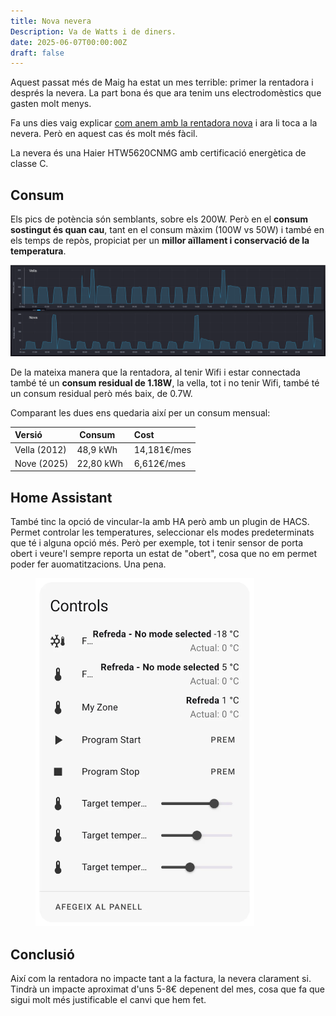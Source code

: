 ```yaml
---
title: Nova nevera
Description: Va de Watts i de diners.
date: 2025-06-07T00:00:00Z
draft: false
---
```

Aquest passat més de Maig ha estat un mes terrible: primer la rentadora i després la nevera. La part bona és que ara tenim uns electrodomèstics que gasten molt menys.

Fa uns dies vaig explicar [com anem amb la rentadora nova](/blog/consum-rentadora) i ara li toca a la nevera. Però en 
aquest cas és molt més fàcil.

La nevera és una Haier HTW5620CNMG amb certificació energètica de classe C.
## Consum

Els pics de potència són semblants, sobre els 200W. Però en el **consum sostingut és quan cau**, tant en el consum màxim (100W vs 50W) i també en els temps de repòs, propiciat per un **millor aïllament i conservació de la temperatura**.

<img src="consum-nevera.webp" alt="Consum neveres" style="max-width: 100%" />

De la mateixa manera que la rentadora, al tenir Wifi i estar connectada també té un **consum residual de 1.18W**, la vella, tot i no tenir Wifi, també té un consum residual però més baix, de 0.7W.

Comparant les dues ens quedaria així per un consum mensual:

| Versió | Consum | Cost
| :-------- | :------- | :------- |
| Vella (2012) | 48,9 kWh | 14,181€/mes
| Nove (2025) | 22,80 kWh | 6,612€/mes

## Home Assistant

També tinc la opció de vincular-la amb HA però amb un plugin de HACS. Permet controlar les temperatures, seleccionar els modes predeterminats que té i alguna opció més. Però per exemple, tot i tenir sensor de porta obert i veure'l sempre reporta un estat de "obert", cosa que no em permet poder fer auomatitzacions. Una pena.


<figure>
	<img src="ha-nevera.webp" alt="HA nevera" style="max-width: 350px" />
</figure>

## Conclusió

Així com la rentadora no impacte tant a la factura, la nevera clarament si. Tindrà un impacte aproximat d'uns 5-8€ depenent del mes, cosa que fa que sigui molt més justificable el canvi que hem fet.